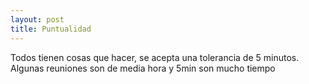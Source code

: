 ```yaml
---
layout: post
title: Puntualidad
---
```

Todos tienen cosas que hacer, se acepta una tolerancia de<!--more--> 5 minutos. Algunas reuniones son de media hora y 5min son mucho tiempo
